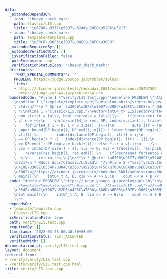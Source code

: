 ```yaml
---
data:
  _extendedDependsOn:
  - icon: ':heavy_check_mark:'
    path: Classic/LIS.cpp
    title: "\u6700\u9577\u5897\u52A0\u90E8\u5206\u5217"
  - icon: ':heavy_check_mark:'
    path: template/template.cpp
    title: "\u30C6\u30F3\u30D7\u30EC\u30FC\u30C8"
  _extendedRequiredBy: []
  _extendedVerifiedWith: []
  _isVerificationFailed: false
  _pathExtension: cpp
  _verificationStatusIcon: ':heavy_check_mark:'
  attributes:
    '*NOT_SPECIAL_COMMENTS*': ''
    PROBLEM: https://judge.yosupo.jp/problem/aplusb
    links:
    - https://atcoder.jp/contests/chokudai_S001/submissions/30497502
    - https://judge.yosupo.jp/problem/aplusb
  bundledCode: "#line 1 \"verify/LIS.test.cpp\"\n#define PROBLEM \"https://judge.yosupo.jp/problem/aplusb\"\
    \n\n#line 1 \"template/template.cpp\"\n#include<bits/stdc++.h>\nusing namespace\
    \ std;\n/**\n * @brief \u30C6\u30F3\u30D7\u30EC\u30FC\u30C8\n * @docs docs/template/template.md\n\
    \ */\n#line 1 \"Classic/LIS.cpp\"\nvector<int64_t> LIS(vector<int64_t> v, bool\
    \ non_strict = false, bool decrease = false){\n    if(decrease) for(auto& e :\
    \ v) e = ~e;\n    vector<int64_t> res, DP, index(v.size()), trace(v.size());\n\
    \    for(int64_t i = 0; i < v.size(); i++){\n        auto itr = (non_strict ?\
    \ upper_bound(DP.begin(), DP.end(), v[i]) : lower_bound(DP.begin(), DP.end(),\
    \ v[i]));\n        index[distance(DP.begin(), itr)] = i;\n        trace[i] = (itr\
    \ == DP.begin() ? -1 : index[distance(DP.begin(), itr) - 1]);\n        if(itr\
    \ == DP.end()) DP.emplace_back(v[i]); else *itr = v[i];\n    }\n    for(int64_t\
    \ vis = index[DP.size() - 1]; vis >= 0; vis = trace[vis]) res.push_back(v[vis]);\n\
    \    reverse(res.begin(), res.end());\n    if(decrease) for(auto& e : res) e =\
    \ ~e;\n    return res;\n}\n/**\n * @brief \u6700\u9577\u5897\u52A0\u90E8\u5206\
    \u5217\n * @docs docs/Classic/LIS.md\n */\n#line 5 \"verify/LIS.test.cpp\"\n//\u4EE5\
    \u4E0B\u306E\u554F\u984C\u3067\u52D5\u4F5C\u78BA\u8A8D\u6E08\u307F\u3067\u3059\
    \u3002\n//https://atcoder.jp/contests/chokudai_S001/submissions/30497502\n\nint\
    \ main(){\n    int64_t A, B; cin >> A >> B;\n    cout << A + B << '\\n';\n}\n"
  code: "#define PROBLEM \"https://judge.yosupo.jp/problem/aplusb\"\n\n#include \"\
    ../template/template.cpp\"\n#include \"../Classic/LIS.cpp\"\n//\u4EE5\u4E0B\u306E\
    \u554F\u984C\u3067\u52D5\u4F5C\u78BA\u8A8D\u6E08\u307F\u3067\u3059\u3002\n//https://atcoder.jp/contests/chokudai_S001/submissions/30497502\n\
    \nint main(){\n    int64_t A, B; cin >> A >> B;\n    cout << A + B << '\\n';\n\
    }\n"
  dependsOn:
  - template/template.cpp
  - Classic/LIS.cpp
  isVerificationFile: true
  path: verify/LIS.test.cpp
  requiredBy: []
  timestamp: '2022-03-28 06:48:50+09:00'
  verificationStatus: TEST_ACCEPTED
  verifiedWith: []
documentation_of: verify/LIS.test.cpp
layout: document
redirect_from:
- /verify/verify/LIS.test.cpp
- /verify/verify/LIS.test.cpp.html
title: verify/LIS.test.cpp
---
```

